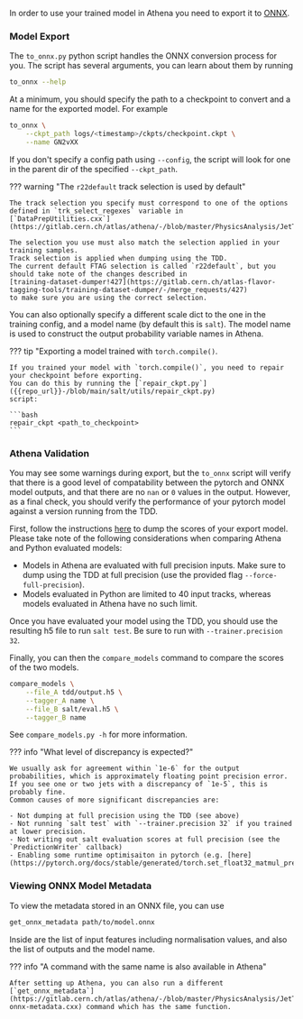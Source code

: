 In order to use your trained model in Athena you need to export it to [ONNX](https://onnxruntime.ai/).


### Model Export

The `to_onnx.py` python script handles the ONNX conversion process for you.
The script has several arguments, you can learn about them by running

```bash
to_onnx --help
```

At a minimum, you should specify the path to a checkpoint to convert and a name for the exported model.
For example

```bash
to_onnx \
    --ckpt_path logs/<timestamp>/ckpts/checkpoint.ckpt \
    --name GN2vXX
```

If you don't specify a config path using `--config`, the script will look for one in the parent dir of the specified `--ckpt_path`.

??? warning "The `r22default` track selection is used by default"

    The track selection you specify must correspond to one of the options defined in `trk_select_regexes` variable in
    [`DataPrepUtilities.cxx`](https://gitlab.cern.ch/atlas/athena/-/blob/master/PhysicsAnalysis/JetTagging/FlavorTagDiscriminants/Root/DataPrepUtilities.cxx).

    The selection you use must also match the selection applied in your training samples.
    Track selection is applied when dumping using the TDD.
    The current default FTAG selection is called `r22default`, but you should take note of the changes described in
    [training-dataset-dumper!427](https://gitlab.cern.ch/atlas-flavor-tagging-tools/training-dataset-dumper/-/merge_requests/427)
    to make sure you are using the correct selection.

You can also optionally specify a different scale dict to the one in the training config, and a model name (by default this is `salt`).
The model name is used to construct the output probability variable names in Athena.

??? tip "Exporting a model trained with `torch.compile()`.

    If you trained your model with `torch.compile()`, you need to repair your checkpoint before exporting.
    You can do this by running the [`repair_ckpt.py`]({{repo_url}}-/blob/main/salt/utils/repair_ckpt.py) 
    script:

    ```bash
    repair_ckpt <path_to_checkpoint>
    ```


### Athena Validation

You may see some warnings during export, but the `to_onnx` script will verify that there is a good level of compatability between the pytorch and ONNX model outputs, and that there are no `nan` or `0` values in the output.
However, as a final check, you should verify the performance of your pytorch model against a version running from the TDD.

First, follow the instructions [here](https://training-dataset-dumper.docs.cern.ch/configuration/#dl2-config) to dump the scores of your export model.
Please take note of the following considerations when comparing Athena and Python evaluated models:

- Models in Athena are evaluated with full precision inputs. Make sure to dump using the TDD at full precision (use the provided flag `--force-full-precision`).
- Models evaluated in Python are limited to 40 input tracks, whereas models evaluated in Athena have no such limit.


Once you have evaluated your model using the TDD, you should use the resulting h5 file to run `salt test`.
Be sure to run with `--trainer.precision 32`.

Finally, you can then the `compare_models` command to compare the scores of the two models.

```bash
compare_models \
    --file_A tdd/output.h5 \
    --tagger_A name \
    --file_B salt/eval.h5 \
    --tagger_B name
```

See `compare_models.py -h` for more information.

??? info "What level of discrepancy is expected?"

    We usually ask for agreement within `1e-6` for the output probabilities, which is approximately floating point precision error.
    If you see one or two jets with a discrepancy of `1e-5`, this is probably fine.
    Common causes of more significant discrepancies are:

    - Not dumping at full precision using the TDD (see above)
    - Not running `salt test` with `--trainer.precision 32` if you trained at lower precision.
    - Not writing out salt evaluation scores at full precision (see the `PredictionWriter` callback)
    - Enabling some runtime optimisaiton in pytorch (e.g. [here](https://pytorch.org/docs/stable/generated/torch.set_float32_matmul_precision.html#torch.set_float32_matmul_precision))


### Viewing ONNX Model Metadata

To view the metadata stored in an ONNX file, you can use

```bash
get_onnx_metadata path/to/model.onnx
```

Inside are the list of input features including normalisation values, and also the list of outputs and the model name.

??? info "A command with the same name is also available in Athena"

    After setting up Athena, you can also run a different [`get_onnx_metadata`](https://gitlab.cern.ch/atlas/athena/-/blob/master/PhysicsAnalysis/JetTagging/FlavorTagDiscriminants/util/get-onnx-metadata.cxx) command which has the same function.
